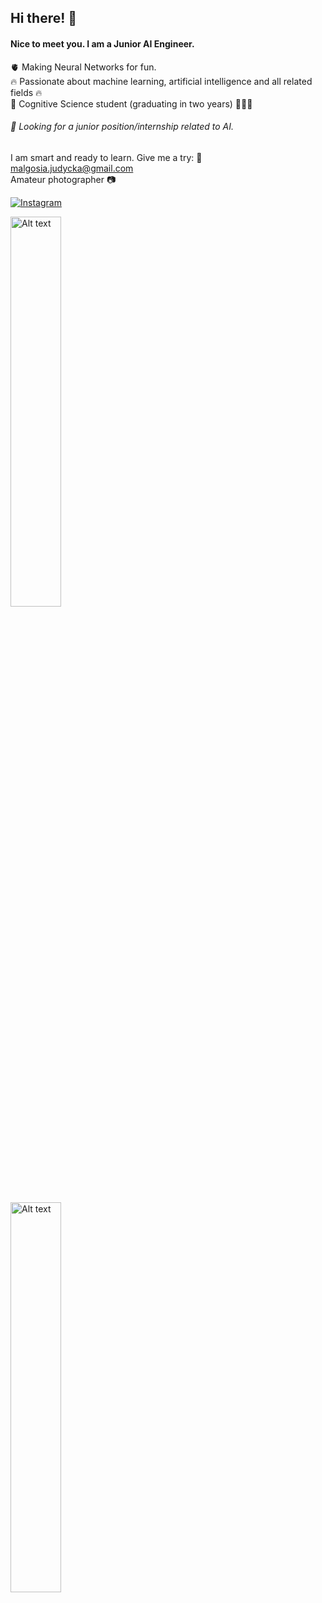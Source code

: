 ## Hi there! 👋

#### Nice to meet you. I am a Junior AI Engineer. 

🫀 Making Neural Networks for fun.  
🔥 Passionate about machine learning, artificial intelligence and all related fields 🔥   
🧠 Cognitive Science student (graduating in two years) 👩🏼‍🎓

###### 🔎 Looking for a junior position/internship related to AI.

I am smart and ready to learn. Give me a try:
📧 malgosia.judycka@gmail.com  
Amateur photographer 📷   
  
[![Instagram](https://img.shields.io/badge/Instagram-E4405F?style=for-the-badge&logo=instagram&logoColor=white)](https://www.instagram.com/mjudycka/)



<img src="https://github.com/user-attachments/assets/c26fbea5-909b-491d-9ef5-792ec0dc08ee" alt="Alt text" style="width: 40%;"/> 
<br><br>
<img src="https://github.com/user-attachments/assets/a85d90cc-d3dd-41b6-b479-67a802beffdd" alt="Alt text" style="width: 40%;"/>




